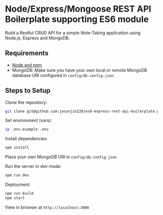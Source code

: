 # Node/Express/Mongoose REST API Boilerplate supporting ES6 module

Build a Restful CRUD API for a simple Note-Taking application using Node.js, Express and MongoDB.

## Requirements

- [Node and npm](http://nodejs.org)
- MongoDB: Make sure you have your own local or remote MongoDB database URI configured in `config/db.config.json`

## Steps to Setup

Clone the repository:
```sh
git clone git@github.com:jasonjin220/es6-express-rest-api-boilerplate.git
```

Set environment (vars):
```sh
cp .env.example .env
```

Install dependencies:
```sh
npm install
```

Place your own MongoDB URI in `config/db.config.json`

Run the server in dev mode:
```sh
npm run dev
```
Deployment: 
```sh
npm run build
npm start
```

View in browser at `http://localhost:3000`
